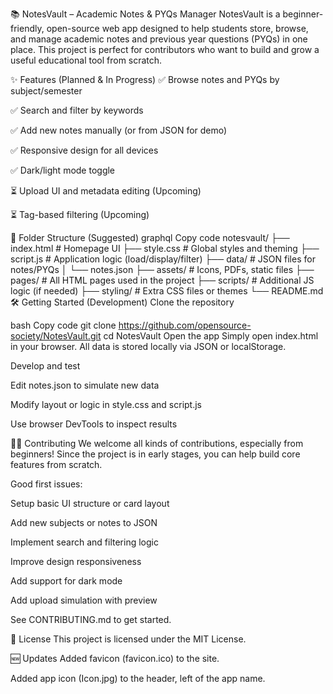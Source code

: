 📚 NotesVault – Academic Notes & PYQs Manager
NotesVault is a beginner-friendly, open-source web app designed to help students store, browse, and manage academic notes and previous year questions (PYQs) in one place. This project is perfect for contributors who want to build and grow a useful educational tool from scratch.

✨ Features (Planned & In Progress)
✅ Browse notes and PYQs by subject/semester

✅ Search and filter by keywords

✅ Add new notes manually (or from JSON for demo)

✅ Responsive design for all devices

✅ Dark/light mode toggle

⏳ Upload UI and metadata editing (Upcoming)

⏳ Tag-based filtering (Upcoming)

📁 Folder Structure (Suggested)
graphql
Copy code
notesvault/
├── index.html         # Homepage UI
├── style.css          # Global styles and theming
├── script.js          # Application logic (load/display/filter)
├── data/              # JSON files for notes/PYQs
│   └── notes.json
├── assets/            # Icons, PDFs, static files
├── pages/             # All HTML pages used in the project
├── scripts/           # Additional JS logic (if needed)
├── styling/           # Extra CSS files or themes
└── README.md
🛠 Getting Started (Development)
Clone the repository

bash
Copy code
git clone https://github.com/opensource-society/NotesVault.git
cd NotesVault
Open the app
Simply open index.html in your browser. All data is stored locally via JSON or localStorage.

Develop and test

Edit notes.json to simulate new data

Modify layout or logic in style.css and script.js

Use browser DevTools to inspect results

🧑‍💻 Contributing
We welcome all kinds of contributions, especially from beginners! Since the project is in early stages, you can help build core features from scratch.

Good first issues:

Setup basic UI structure or card layout

Add new subjects or notes to JSON

Implement search and filtering logic

Improve design responsiveness

Add support for dark mode

Add upload simulation with preview

See CONTRIBUTING.md to get started.

📄 License
This project is licensed under the MIT License.

🆕 Updates
Added favicon (favicon.ico) to the site.

Added app icon (Icon.jpg) to the header, left of the app name.
